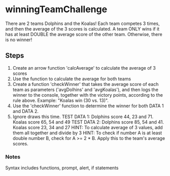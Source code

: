 # winningTeamChallenge

There are 2 teams Dolphins and the Koalas! Each team competes 3 times, and then the average of the 3 scores is calculated.
A team ONLY wins if it has at least DOUBLE the average score of the other team. Otherwise, there is no winner!

## Steps
1. Create an arrow function 'calcAverage' to calculate the average of 3 scores
2. Use the function to calculate the average for both teams
3. Create a function 'checkWinner' that takes the average score of each team as parameters ('avgDolhins' and 'avgKoalas'), and then logs the winner to the console, together with the victory points, according to the rule above. Example: "Koalas win (30 vs. 13)".
4. Use the 'checkWinner' function to determine the winner for both DATA 1 and DATA 2.
5. Ignore draws this time.
TEST DATA 1: Dolphins score 44, 23 and 71. Koalas score 65, 54 and 49
TEST DATA 2: Dolphins score 85, 54 and 41. Koalas score 23, 34 and 27
HINT: To calculate average of 3 values, add them all together and divide by 3
HINT: To check if number A is at least double number B, check for A >= 2 * B. Apply this to the team's average scores.

### Notes
Syntax includes functions, prompt, alert, if statements
